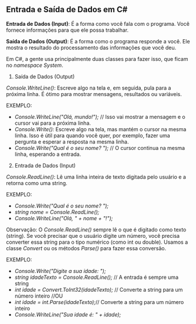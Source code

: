 ## Entrada e Saída de Dados em C#

**Entrada de Dados (Input)**: É a forma como você fala com o programa. Você fornece informações para que ele possa trabalhar.

**Saída de Dados (Output)**: É a forma como o programa responde a você. Ele mostra o resultado do processamento das informações que você deu.

Em C#, a gente usa principalmente duas classes para fazer isso, que ficam no *namespace System*.

1. Saída de Dados (Output)

*Console.WriteLine()*: Escreve algo na tela e, em seguida, pula para a próxima linha. É ótimo para mostrar mensagens, resultados ou variáveis.

EXEMPLO:

- *Console.WriteLine("Olá, mundo!");* // Isso vai mostrar a mensagem e o cursor vai para a próxima linha.
- *Console.Write():* Escreve algo na tela, mas mantém o cursor na mesma linha. Isso é útil para quando você quer, por exemplo, fazer uma pergunta e esperar a resposta na mesma linha.
- *Console.Write("Qual é o seu nome? ");* // O cursor continua na mesma linha, esperando a entrada.

2. Entrada de Dados (Input)

*Console.ReadLine()*: Lê uma linha inteira de texto digitada pelo usuário e a retorna como uma string.

EXEMPLO:

- *Console.Write("Qual é o seu nome? ");*
- *string nome = Console.ReadLine();*
- *Console.WriteLine("Olá, " + nome + "!");*

Observação: O *Console.ReadLine()* sempre lê o que é digitado como texto (string). Se você precisar que o usuário digite um número, você precisa converter essa string para o tipo numérico (como int ou double). Usamos a classe *Convert* ou os métodos *Parse()* para fazer essa conversão.

EXEMPLO:

- *Console.Write("Digite a sua idade: ");*
- *string idadeTexto = Console.ReadLine();* // A entrada é sempre uma string
- *int idade = Convert.ToInt32(idadeTexto);* // Converte a string para um número inteiro
//OU
- *int idade = int.Parse(idadeTexto);*// Converte a string para um número inteiro
- *Console.WriteLine("Sua idade é: " + idade);*